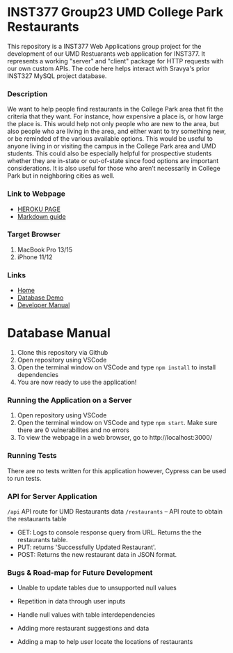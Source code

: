 # INST377 Group23 UMD College Park Restaurants

This repository is a INST377 Web Applications group project for the development of our UMD Restuarants web application for INST377. It represents a working "server" and "client" package for HTTP requests with our own custom APIs. The code here helps interact with Sravya's prior INST327 MySQL project database. 

### Description
We want to help people find restaurants in the College Park area that fit the criteria that they want. For instance, how expensive a place is, or how large the place is. This would help not only people who are new to the area, but also people who are living in the area, and either want to try something new, or be reminded of the various available options.
This would be useful to anyone living in or visiting the campus in the College Park area and UMD students. This could also be especially helpful for prospective students whether they are in-state or out-of-state since food options are important considerations. It is also useful for those who aren’t necessarily in College Park but in neighboring cities as well.  

### Link to Webpage
* [HEROKU PAGE](https://aqueous-reef-41843.herokuapp.com/)
* [Markdown guide](https://www.markdownguide.org/cheat-sheet/)

### Target Browser
1. MacBook Pro 13/15
2. iPhone 11/12

### Links
* [Home](https://aqueous-reef-41843.herokuapp.com/)
* [Database Demo](https://aqueous-reef-41843.herokuapp.com/data.html)
* [Developer Manual](https://github.com/sravvel/Group23-Final-INST377SP2021#developer-manual)

# Database Manual
1. Clone this repository via Github
2. Open repository using VSCode
3. Open the terminal window on VSCode and type ` npm install ` to install dependencies 
4. You are now ready to use the application!

### Running the Application on a Server
1. Open repository using VSCode
2. Open the terminal window on VSCode and type ` npm start `. Make sure there are 0 vulnerabilites and no errors
3. To view the webpage in a web browser, go to http://localhost:3000/ 

### Running Tests
There are no tests written for this application however, Cypress can be used to run tests.

### API for Server Application
` /api ` API route for UMD Restaurants data
` /restaurants ` – API route to obtain the restaurants table
- GET: Logs to console response query from URL. Returns the the restaurants table.
- PUT: returns 'Successfully Updated Restaurant'.
- POST: Returns the new restaurant data in JSON format.

### Bugs & Road-map for Future Development
- Unable to update tables due to unsupported null values
- Repetition in data through user inputs

- Handle null values with table interdependencies
- Adding more restaurant suggestions and data
- Adding a map to help user locate the locations of restaurants
